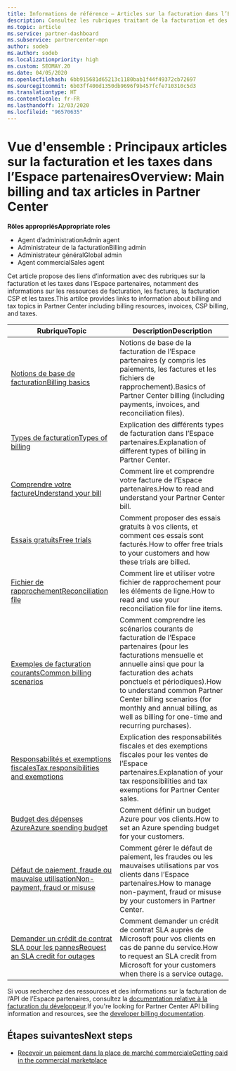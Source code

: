 ```yaml
---
title: Informations de référence – Articles sur la facturation dans l’Espace partenaires
description: Consultez les rubriques traitant de la facturation et des taxes dans l’Espace partenaires. Ces rubriques portent sur les ressources de facturation, les factures, la facturation Fournisseur de solutions Cloud et les taxes.
ms.topic: article
ms.service: partner-dashboard
ms.subservice: partnercenter-mpn
author: sodeb
ms.author: sodeb
ms.localizationpriority: high
ms.custom: SEOMAY.20
ms.date: 04/05/2020
ms.openlocfilehash: 6bb915681d65213c1180bab1f44f49372cb72697
ms.sourcegitcommit: 6b03ff400d1350db9696f9b457fcfe710310c5d3
ms.translationtype: HT
ms.contentlocale: fr-FR
ms.lasthandoff: 12/03/2020
ms.locfileid: "96570635"
---
```

# <a name="overview-main-billing-and-tax-articles-in-partner-center"></a><span data-ttu-id="30fc8-104">Vue d'ensemble : Principaux articles sur la facturation et les taxes dans l’Espace partenaires</span><span class="sxs-lookup"><span data-stu-id="30fc8-104">Overview: Main billing and tax articles in Partner Center</span></span>

<span data-ttu-id="30fc8-105">**Rôles appropriés**</span><span class="sxs-lookup"><span data-stu-id="30fc8-105">**Appropriate roles**</span></span>

- <span data-ttu-id="30fc8-106">Agent d’administration</span><span class="sxs-lookup"><span data-stu-id="30fc8-106">Admin agent</span></span>
- <span data-ttu-id="30fc8-107">Administrateur de la facturation</span><span class="sxs-lookup"><span data-stu-id="30fc8-107">Billing admin</span></span>
- <span data-ttu-id="30fc8-108">Administrateur général</span><span class="sxs-lookup"><span data-stu-id="30fc8-108">Global admin</span></span>
- <span data-ttu-id="30fc8-109">Agent commercial</span><span class="sxs-lookup"><span data-stu-id="30fc8-109">Sales agent</span></span>

<span data-ttu-id="30fc8-110">Cet article propose des liens d’information avec des rubriques sur la facturation et les taxes dans l’Espace partenaires, notamment des informations sur les ressources de facturation, les factures, la facturation CSP et les taxes.</span><span class="sxs-lookup"><span data-stu-id="30fc8-110">This artilce provides links to information about billing and tax topics in Partner Center including billing resources, invoices, CSP billing, and taxes.</span></span>


| <span data-ttu-id="30fc8-111">Rubrique</span><span class="sxs-lookup"><span data-stu-id="30fc8-111">Topic</span></span> | <span data-ttu-id="30fc8-112">Description</span><span class="sxs-lookup"><span data-stu-id="30fc8-112">Description</span></span> |
| ----- | ----------- |
| [<span data-ttu-id="30fc8-113">Notions de base de facturation</span><span class="sxs-lookup"><span data-stu-id="30fc8-113">Billing basics</span></span>](billing-basics.md) | <span data-ttu-id="30fc8-114">Notions de base de la facturation de l’Espace partenaires (y compris les paiements, les factures et les fichiers de rapprochement).</span><span class="sxs-lookup"><span data-stu-id="30fc8-114">Basics of Partner Center billing (including payments, invoices, and reconciliation files).</span></span> |
| [<span data-ttu-id="30fc8-115">Types de facturation</span><span class="sxs-lookup"><span data-stu-id="30fc8-115">Types of billing</span></span>](billing-different-types.md) | <span data-ttu-id="30fc8-116">Explication des différents types de facturation dans l’Espace partenaires.</span><span class="sxs-lookup"><span data-stu-id="30fc8-116">Explanation of different types of billing in Partner Center.</span></span> |
| [<span data-ttu-id="30fc8-117">Comprendre votre facture</span><span class="sxs-lookup"><span data-stu-id="30fc8-117">Understand your bill</span></span>](read-your-bill.md) | <span data-ttu-id="30fc8-118">Comment lire et comprendre votre facture de l’Espace partenaires.</span><span class="sxs-lookup"><span data-stu-id="30fc8-118">How to read and understand your Partner Center bill.</span></span> |
| [<span data-ttu-id="30fc8-119">Essais gratuits</span><span class="sxs-lookup"><span data-stu-id="30fc8-119">Free trials</span></span>](offer-your-customers-trials-of-microsoft-products.md) | <span data-ttu-id="30fc8-120">Comment proposer des essais gratuits à vos clients, et comment ces essais sont facturés.</span><span class="sxs-lookup"><span data-stu-id="30fc8-120">How to offer free trials to your customers and how these trials are billed.</span></span> |
| [<span data-ttu-id="30fc8-121">Fichier de rapprochement</span><span class="sxs-lookup"><span data-stu-id="30fc8-121">Reconciliation file</span></span>](use-the-reconciliation-files.md) | <span data-ttu-id="30fc8-122">Comment lire et utiliser votre fichier de rapprochement pour les éléments de ligne.</span><span class="sxs-lookup"><span data-stu-id="30fc8-122">How to read and use your reconciliation file for line items.</span></span> |
| [<span data-ttu-id="30fc8-123">Exemples de facturation courants</span><span class="sxs-lookup"><span data-stu-id="30fc8-123">Common billing scenarios</span></span>](common-billing-scenarios.md) | <span data-ttu-id="30fc8-124">Comment comprendre les scénarios courants de facturation de l’Espace partenaires (pour les facturations mensuelle et annuelle ainsi que pour la facturation des achats ponctuels et périodiques).</span><span class="sxs-lookup"><span data-stu-id="30fc8-124">How to understand common Partner Center billing scenarios (for monthly and annual billing, as well as billing for one-time and recurring purchases).</span></span> |
| [<span data-ttu-id="30fc8-125">Responsabilités et exemptions fiscales</span><span class="sxs-lookup"><span data-stu-id="30fc8-125">Tax responsibilities and exemptions</span></span>](tax-and-tax-exemptions.md) | <span data-ttu-id="30fc8-126">Explication des responsabilités fiscales et des exemptions fiscales pour les ventes de l’Espace partenaires.</span><span class="sxs-lookup"><span data-stu-id="30fc8-126">Explanation of your tax responsibilities and tax exemptions for Partner Center sales.</span></span> |
| [<span data-ttu-id="30fc8-127">Budget des dépenses Azure</span><span class="sxs-lookup"><span data-stu-id="30fc8-127">Azure spending budget</span></span>](set-an-azure-spending-budget-for-your-customers.md) | <span data-ttu-id="30fc8-128">Comment définir un budget Azure pour vos clients.</span><span class="sxs-lookup"><span data-stu-id="30fc8-128">How to set an Azure spending budget for your customers.</span></span> |
| [<span data-ttu-id="30fc8-129">Défaut de paiement, fraude ou mauvaise utilisation</span><span class="sxs-lookup"><span data-stu-id="30fc8-129">Non-payment, fraud or misuse</span></span>](non-payment-fraud-misuse.md) | <span data-ttu-id="30fc8-130">Comment gérer le défaut de paiement, les fraudes ou les mauvaises utilisations par vos clients dans l’Espace partenaires.</span><span class="sxs-lookup"><span data-stu-id="30fc8-130">How to manage non-payment, fraud or misuse by your customers in Partner Center.</span></span> |
| [<span data-ttu-id="30fc8-131">Demander un crédit de contrat SLA pour les pannes</span><span class="sxs-lookup"><span data-stu-id="30fc8-131">Request an SLA credit for outages</span></span>](request-credit.md) | <span data-ttu-id="30fc8-132">Comment demander un crédit de contrat SLA auprès de Microsoft pour vos clients en cas de panne du service.</span><span class="sxs-lookup"><span data-stu-id="30fc8-132">How to request an SLA credit from Microsoft for your customers when there is a service outage.</span></span> |

<span data-ttu-id="30fc8-133">Si vous recherchez des ressources et des informations sur la facturation de l’API de l’Espace partenaires, consultez la [documentation relative à la facturation du développeur](/partner-center/develop/manage-billing).</span><span class="sxs-lookup"><span data-stu-id="30fc8-133">If you're looking for Partner Center API billing information and resources, see the [developer billing documentation](/partner-center/develop/manage-billing).</span></span>

## <a name="next-steps"></a><span data-ttu-id="30fc8-134">Étapes suivantes</span><span class="sxs-lookup"><span data-stu-id="30fc8-134">Next steps</span></span>

- [<span data-ttu-id="30fc8-135">Recevoir un paiement dans la place de marché commerciale</span><span class="sxs-lookup"><span data-stu-id="30fc8-135">Getting paid in the commercial marketplace</span></span>](marketplace-get-paid.md)
